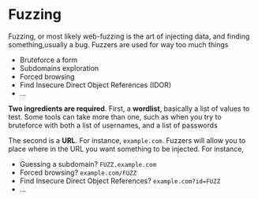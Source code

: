 # Fuzzing

<div class="row row-cols-md-2"><div>

Fuzzing, or most likely web-fuzzing is the art of injecting data, and finding something,usually a bug. Fuzzers are used for way too much things

* Bruteforce a form
* Subdomains exploration
* Forced browsing
* Find Insecure Direct Object References (IDOR)
* ...
</div><div>

**Two ingredients are required**. First, a **wordlist**, basically a list of values to test. Some tools can take more than one, such as when you try to bruteforce with both a list of usernames, and a list of passwords

The second is a **URL**. For instance, `example.com`. Fuzzers will allow you to place where in the URL you want something to be injected. For instance,

* Guessing a subdomain? `FUZZ.example.com`
* Forced browsing? `example.com/FUZZ`
* Find Insecure Direct Object References? `example.com?id=FUZZ`
* ...
</div></div>
